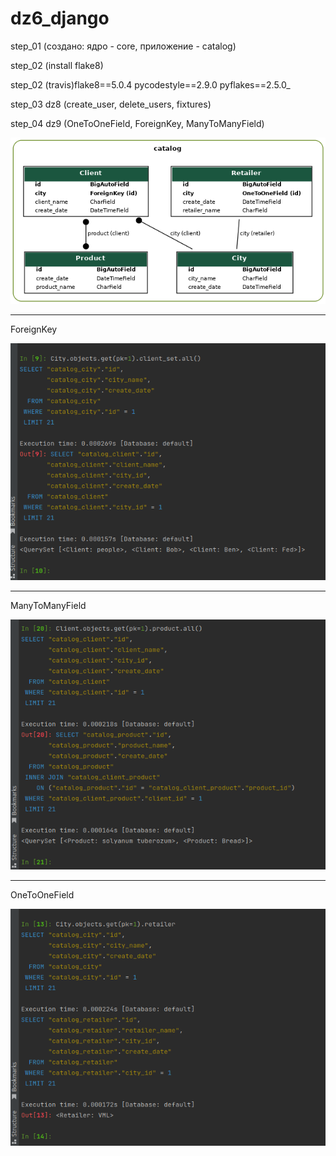 # dz6_django

step_01 (создано: ядро - core, приложение - catalog)

step_02 (install flake8)

step_02 (travis)flake8==5.0.4 pycodestyle==2.9.0 pyflakes==2.5.0_

step_03 dz8 (create_user, delete_users, fixtures)

step_04 dz9 (OneToOneField, ForeignKey, ManyToManyField)

![my_project](https://raw.githubusercontent.com/AlitaVitalii/dz6_django/main/static/images/my_project.png)

--- 
ForeignKey

![ForeignKey](https://raw.githubusercontent.com/AlitaVitalii/dz6_django/main/static/images/fk.png)

---
ManyToManyField

![ManyToManyField](https://raw.githubusercontent.com/AlitaVitalii/dz6_django/main/static/images/mtm.png)

---
OneToOneField

![OneToOneField](https://raw.githubusercontent.com/AlitaVitalii/dz6_django/main/static/images/oto.png)
